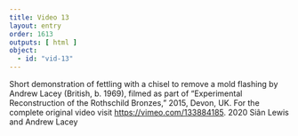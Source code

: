 ```yaml
---
title: Video 13
layout: entry
order: 1613
outputs: [ html ]
object:
  - id: "vid-13"
---
```


Short demonstration of fettling with a chisel to remove a mold flashing by Andrew Lacey (British, b. 1969), filmed as part of “Experimental Reconstruction of the Rothschild Bronzes,” 2015, Devon, UK. For the complete original video visit https://vimeo.com/133884185. 2020 Siân Lewis and Andrew Lacey
